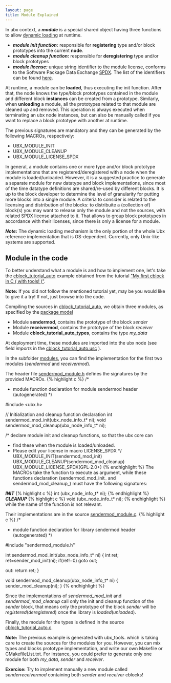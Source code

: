 ```yaml
---
layout: page
title: Module Explained
---
```


In ubx context, a ___module___ is a special shared object having three functions to allow
[dynamic loading](http://en.wikipedia.org/wiki/Dynamic_loading) at runtime.

* ___module init function:___ responsible for __registering__ type and/or block prototypes into the current __node__.
* ___module cleanup function:___ responsible for __deregistering__ type and/or block prototypes
* ___module license:___ unique string identifier to the module license, conforms to the Software Package Data Exchange [SPDX](http://spdx.org/).
The list of the identifiers can be found [here](http://spdx.org/licenses/).

At runtime, a module can be __loaded__, thus executing the init function. After that, the node knows the type/block prototypes contained in the module
and different block __instances__ can be created from a prototype.
Similarly, when __unloading__ a module, all the prototypes related to that module are cleaned up and removed. This operation is always executed when terminating
an ubx node instances, but can also be manually called if you want to replace a block prototype with another at runtime.

The previous signatures are mandatory and they can be generated by the following MACROs, respectively:

* UBX_MODULE_INIT
* UBX_MODULE_CLEANUP
* UBX_MODULE_LICENSE_SPDX


In general, a module contains one or more type and/or block prototype implementations that are registered/deregistered 
with a node when the module is loaded/unloaded.
However, it is a suggested practice to generate a separate module for new datatype and block implementations, since
most of the time datatype definitions are shared/re-used by different blocks.
It is up to the block developer to determine the level of granularity for putting more blocks into a single module. 
A criteria to consider is related to the licensing and distribution of the blocks: to distribuite a (collection of) block(s) you may want to
release only the module and not the sources, with related SPDX license attached to it. That allows to group block prototypes in accordance with
their licenses, since there is only a license for a module.

___Note:___ The dynamic loading mechanism is the only portion of the whole Ubx reference implementation that is OS-dependent.
Currently, only Unix-like systems are supported.

## Module in the code

To better understand what a module is and how to implement one, let's take the [cblock_tutorial_auto](https://github.com/UbxTeam/ubx_tutorials/tree/master/cblock_tutorial_auto) 
example obtained from the tutorial ["My first cblock in C ( with tools! )"](/Tutorials/c_example_with_auto/c_example_with_auto).

__Note:__ If you did not follow the mentioned tutorial yet, may be you would like to give it a try! If not, just browse into the code.

Compiling the sources in [cblock_tutorial_auto](https://github.com/UbxTeam/ubx_tutorials/tree/master/cblock_tutorial_auto), we obtain three modules, 
as specified by the [package model](https://github.com/UbxTeam/ubx_tutorials/blob/master/cblock_tutorial_auto/models/cblock_tutorial_auto.pkg)

* Module __sendermod__, contains the prototype of the block _sender_
* Module __receivermod__, contains the prototype of the block _receiver_
* Module __cblock_tutorial_auto_types__, contains the type _my_data_

At deployment time, these modules are imported into the ubx node (see field _imports_ in the [cblock_tutorial_auto.usc](https://github.com/UbxTeam/ubx_tutorials/blob/master/cblock_tutorial_auto/cblock_tutorial_auto.usc) ).

In the subfolder [modules](https://github.com/UbxTeam/ubx_tutorials/tree/master/cblock_tutorial_auto/modules), 
you can find the implementation for the first two modules (_sendermod_ and _receivermod_).

The header file [sendermod_module.h](https://github.com/UbxTeam/ubx_tutorials/blob/master/cblock_tutorial_auto/modules/sendermod_module.h) defines the signatures by the provided
MACROs. 
{% highlight c %}
/*
 * module function declaration for module sendermod header (autogenerated)
 */
 
#include <ubx.h>

// Initialization and cleanup function declaration
int sendermod_mod_init(ubx_node_info_t* ni);
void sendermod_mod_cleanup(ubx_node_info_t* ni);


/* declare module init and cleanup functions, so that the ubx core can
 * find these when the module is loaded/unloaded.
 * Please edit your license in macro LICENSE_SPDX */
UBX_MODULE_INIT(sendermod_mod_init)
UBX_MODULE_CLEANUP(sendermod_mod_cleanup)
UBX_MODULE_LICENSE_SPDX(GPL-2.0+)
{% endhighlight %}
The MACROs take the function to execute as argument, while these functions declaration (sendermod_mod_init_ and sendermod_mod_cleanup_) must have 
the following signatures:

___INIT___
{% highlight c %}
int (ubx_node_info_t* ni);
{% endhighlight %}
___CLEANUP___
{% highlight c %}
void (ubx_node_info_t* ni);
{% endhighlight %}
while the name of the function is not relevant.

Their implementations are in the source [sendermod_module.c](https://github.com/UbxTeam/ubx_tutorials/blob/master/cblock_tutorial_auto/modules/sendermod_module.c).
{% highlight c %}
/*
 * module function declaration for library sendermod header (autogenerated)
 */

#include "sendermod_module.h"

int sendermod_mod_init(ubx_node_info_t* ni)
{
  int ret;
  ret=sender_mod_init(ni);
  if(ret!=0)
    goto out;

out:
   return ret;
}

void sendermod_mod_cleanup(ubx_node_info_t* ni)
{
  sender_mod_cleanup(ni);
}
{% endhighlight %}

Since the implementations of _sendermod_mod_init_ and _sendermod_mod_cleanup_ call only the init and cleanup function of the _sender_ block, that means only the 
prototype of the block _sender_ will be _registered_(_deregistered_) once the library is _loaded_(_unloaded_).

Finally, the module for the types is defined in the source [cblock_tutorial_auto.c](https://github.com/UbxTeam/ubx_tutorials/blob/master/cblock_tutorial_auto/types/cblock_tutorial_auto_types.c).

__Note:__ The previous example is generated with ubx_tools. which is taking care to create the sources for the modules for you.
However, you can mix types and blocks prototype implementation, and write our own Makefile or CMakefileList.txt. For instance, you could prefer to
generate only one module for both _my_data_, _sender_ and _receiver_.

__Exercise:__ Try to implement manually a new module called _senderreceivermod_ containing both _sender_ and _receiver_ cblocks!
